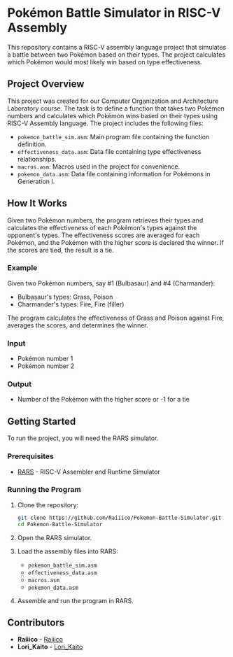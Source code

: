 # Pokémon Battle Simulator in RISC-V Assembly

This repository contains a RISC-V assembly language project that simulates a battle between two Pokémon based on their types. The project calculates which Pokémon would most likely win based on type effectiveness.

## Project Overview

This project was created for our Computer Organization and Architecture Laboratory course. The task is to define a function that takes two Pokémon numbers and calculates which Pokémon wins based on their types using RISC-V Assembly language. The project includes the following files:

- `pokemon_battle_sim.asm`: Main program file containing the function definition.
- `effectiveness_data.asm`: Data file containing type effectiveness relationships.
- `macros.asm`: Macros used in the project for convenience.
- `pokemon_data.asm`: Data file containing information for Pokémons in Generation I.

## How It Works

Given two Pokémon numbers, the program retrieves their types and calculates the effectiveness of each Pokémon's types against the opponent's types. The effectiveness scores are averaged for each Pokémon, and the Pokémon with the higher score is declared the winner. If the scores are tied, the result is a tie.

### Example

Given two Pokémon numbers, say #1 (Bulbasaur) and #4 (Charmander):

- Bulbasaur's types: Grass, Poison
- Charmander's types: Fire, Fire (filler)

The program calculates the effectiveness of Grass and Poison against Fire, averages the scores, and determines the winner.

### Input

- Pokémon number 1
- Pokémon number 2

### Output

- Number of the Pokémon with the higher score or -1 for a tie

## Getting Started

To run the project, you will need the RARS simulator.

### Prerequisites

- [RARS](https://github.com/TheThirdOne/rars) - RISC-V Assembler and Runtime Simulator

### Running the Program

1. Clone the repository:
    ```sh
    git clone https://github.com/Raiiico/Pokemon-Battle-Simulator.git
    cd Pokemon-Battle-Simulator
    ```

2. Open the RARS simulator.

3. Load the assembly files into RARS:
    - `pokemon_battle_sim.asm`
    - `effectiveness_data.asm`
    - `macros.asm`
    - `pokemon_data.asm`

4. Assemble and run the program in RARS.

## Contributors

- **Raiiico** - [Raiiico](https://github.com/Raiiico)
- **Lori_Kaito** - [Lori_Kaito](https://github.com/Lori-Kaito)
